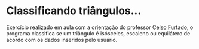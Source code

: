 # Classificando triângulos...
Exercício realizado em aula com a orientação do professor [Celso Furtado](https://github.com/celsofurtado), o programa classifica se um triângulo é isósceles, escaleno ou equilátero de acordo com os dados inseridos pelo usuário.
